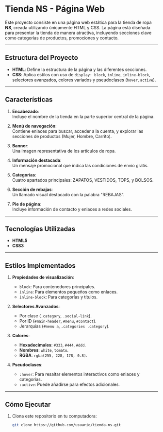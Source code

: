 # Tienda NS - Página Web

Este proyecto consiste en una página web estática para la tienda de ropa **NS**, creada utilizando únicamente HTML y CSS. La página está diseñada para presentar la tienda de manera atractiva, incluyendo secciones clave como categorías de productos, promociones y contacto.

---

## Estructura del Proyecto

- **HTML**: Define la estructura de la página y las diferentes secciones.
- **CSS**: Aplica estilos con uso de `display: block`, `inline`, `inline-block`, selectores avanzados, colores variados y pseudoclases (`hover`, `active`).

---

## Características

1. **Encabezado**:  
   Incluye el nombre de la tienda en la parte superior central de la página.

2. **Menú de navegación**:  
   Contiene enlaces para buscar, acceder a la cuenta, y explorar las secciones de productos (Mujer, Hombre, Carrito).

3. **Banner**:  
   Una imagen representativa de los artículos de ropa.

4. **Información destacada**:  
   Un mensaje promocional que indica las condiciones de envío gratis.

5. **Categorías**:  
   Cuatro apartados principales: ZAPATOS, VESTIDOS, TOPS, y BOLSOS.

6. **Sección de rebajas**:  
   Un llamado visual destacado con la palabra "REBAJAS".

7. **Pie de página**:  
   Incluye información de contacto y enlaces a redes sociales.

---

## Tecnologías Utilizadas

- **HTML5**
- **CSS3**

---

## Estilos Implementados

1. **Propiedades de visualización**:
   - `block`: Para contenedores principales.
   - `inline`: Para elementos pequeños como enlaces.
   - `inline-block`: Para categorías y títulos.

2. **Selectores Avanzados**:
   - Por clase (`.category`, `.social-link`).
   - Por ID (`#main-header`, `#menu`, `#contact`).
   - Jerarquías (`#menu a`, `.categories .category`).

3. **Colores**:
   - **Hexadecimales**: `#333`, `#444`, `#ddd`.
   - **Nombres**: `white`, `tomato`.
   - **RGBA**: `rgba(255, 228, 178, 0.8)`.

4. **Pseudoclases**:
   - `:hover`: Para resaltar elementos interactivos como enlaces y categorías.
   - `:active`: Puede añadirse para efectos adicionales.

---

## Cómo Ejecutar

1. Clona este repositorio en tu computadora:
   ```bash
   git clone https://github.com/usuario/tienda-ns.git
